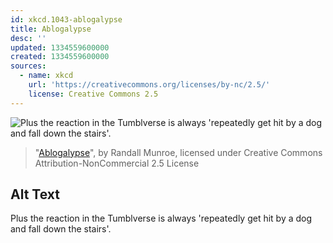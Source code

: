 ```yaml
---
id: xkcd.1043-ablogalypse
title: Ablogalypse
desc: ''
updated: 1334559600000
created: 1334559600000
sources:
  - name: xkcd
    url: 'https://creativecommons.org/licenses/by-nc/2.5/'
    license: Creative Commons 2.5
---
```

![Plus the reaction in the Tumblverse is always 'repeatedly get hit by a dog and fall down the stairs'.](https://imgs.xkcd.com/comics/ablogalypse.png)
> "[Ablogalypse](https://xkcd.com/1043/)", by Randall Munroe, licensed under Creative Commons Attribution-NonCommercial 2.5 License

## Alt Text
Plus the reaction in the Tumblverse is always 'repeatedly get hit by a dog and fall down the stairs'.
